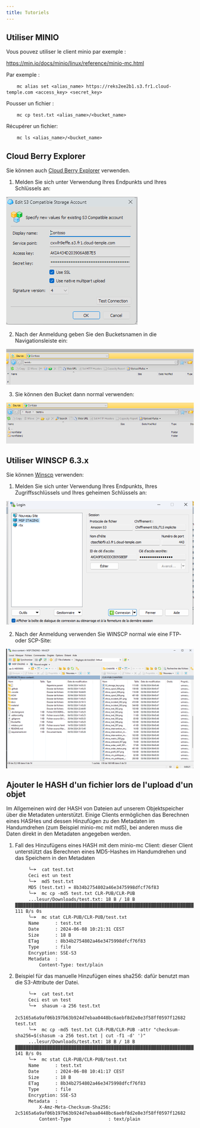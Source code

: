 ```yaml
---
title: Tutoriels
---
```


## Utiliser MINIO

Vous pouvez utiliser le client minio par exemple :

https://min.io/docs/minio/linux/reference/minio-mc.html

Par exemple :
```
    mc alias set <alias_name> https://reks2ee2b1.s3.fr1.cloud-temple.com <access_key> <secret_key>
```
Pousser un fichier :
```
    mc cp test.txt <alias_name>/<bucket_name>
```
Récupérer un fichier:
```
    mc ls <alias_name>/<bucket_name>
```
## Cloud Berry Explorer

Sie können auch [Cloud Berry Explorer](https://www.msp360.com/explorer/) verwenden.

1. Melden Sie sich unter Verwendung Ihres Endpunkts und Ihres Schlüssels an:

![](images/S3_cloudberry_001.png)

2. Nach der Anmeldung geben Sie den Bucketsnamen in die Navigationsleiste ein:

![](images/S3_cloudberry_002.png)

3. Sie können den Bucket dann normal verwenden:

![](images/S3_cloudberry_003.png)

## Utiliser WINSCP 6.3.x

Sie können [Winscp](https://winscp.net/eng/download.php) verwenden:

1. Melden Sie sich unter Verwendung Ihres Endpunkts, Ihres Zugriffsschlüssels und Ihres geheimen Schlüssels an:

![](images/S3_winscp_001.png)

2. Nach der Anmeldung verwenden Sie WINSCP normal wie eine FTP- oder SCP-Site:

![](images/S3_winscp_002.png)


## Ajouter le HASH d'un fichier lors de l'upload d'un objet

Im Allgemeinen wird der HASH von Dateien auf unserem Objektspeicher über die Metadaten unterstützt. Einige Clients ermöglichen das Berechnen eines HASHes und dessen Hinzufügen zu den Metadaten im Handumdrehen (zum Beispiel minio-mc mit md5), bei anderen muss die Daten direkt in den Metadaten angegeben werden.

1. Fall des Hinzufügens eines HASH mit dem minio-mc Client: dieser Client unterstützt das Berechnen eines MD5-Hashes im Handumdrehen und das Speichern in den Metadaten


            ╰─➤  cat test.txt                       
            Ceci est un test 
            ╰─➤  md5 test.txt                       
            MD5 (test.txt) = 8b34b2754802a46e3475998dfcf76f83
            ╰─➤  mc cp -md5 test.txt CLR-PUB/CLR-PUB
            ...lesur/Downloads/test.txt: 18 B / 18 B  ▓▓▓▓▓▓▓▓▓▓▓▓▓▓▓▓▓▓▓▓▓▓▓▓▓▓▓▓▓▓▓▓▓▓▓▓▓▓▓▓▓▓▓▓▓▓▓▓▓▓▓▓▓▓▓▓▓▓▓▓▓▓▓▓▓▓▓▓▓▓▓▓▓▓▓▓▓▓▓▓▓▓▓▓▓▓▓▓▓▓▓▓▓▓▓▓▓▓▓▓▓▓▓▓▓▓  111 B/s 0s
            ╰─➤  mc stat CLR-PUB/CLR-PUB/test.txt
            Name      : test.txt
            Date      : 2024-06-08 10:21:31 CEST 
            Size      : 18 B   
            ETag      : 8b34b2754802a46e3475998dfcf76f83 
            Type      : file 
            Encryption: SSE-S3
            Metadata  :
                Content-Type: text/plain 

2. Beispiel für das manuelle Hinzufügen eines sha256: dafür benutzt man die S3-Attribute der Datei.

            ╰─➤  cat test.txt
            Ceci est un test
            ╰─➤  shasum -a 256 test.txt                            
            2c5165a6a9af06b197b63b924d7ebaa0448bc6aebf8d2e8e3f58ff0597f12682  test.txt
            ╰─➤  mc cp -md5 test.txt CLR-PUB/CLR-PUB -attr "checksum-sha256=$(shasum -a 256 test.txt | cut -f1 -d' ')"
            ...lesur/Downloads/test.txt: 18 B / 18 B  ▓▓▓▓▓▓▓▓▓▓▓▓▓▓▓▓▓▓▓▓▓▓▓▓▓▓▓▓▓▓▓▓▓▓▓▓▓▓▓▓▓▓▓▓▓▓▓▓▓▓▓▓▓▓▓▓▓▓▓▓▓▓▓▓▓▓▓▓▓▓▓▓▓▓▓▓▓▓▓▓▓▓▓▓▓▓▓▓▓▓▓▓▓▓▓▓▓▓▓▓▓▓▓▓▓▓  141 B/s 0s
            ╰─➤  mc stat CLR-PUB/CLR-PUB/test.txt                                                                     
            Name      : test.txt
            Date      : 2024-06-08 10:41:17 CEST 
            Size      : 18 B   
            ETag      : 8b34b2754802a46e3475998dfcf76f83 
            Type      : file 
            Encryption: SSE-S3
            Metadata  :
                X-Amz-Meta-Checksum-Sha256: 2c5165a6a9af06b197b63b924d7ebaa0448bc6aebf8d2e8e3f58ff0597f12682 
                Content-Type              : text/plain